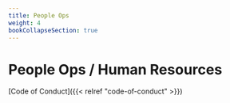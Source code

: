 ```yaml
---
title: People Ops
weight: 4
bookCollapseSection: true
---
```

# People Ops / Human Resources

[Code of Conduct]({{< relref "code-of-conduct" >}})